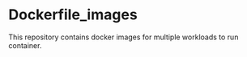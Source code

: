 # Dockerfile_images
This repository contains docker images for multiple workloads to run container.
